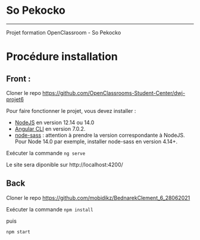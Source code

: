 # So Pekocko
***
Projet formation OpenClassroom - So Pekocko

# Procédure installation 

## Front :
Cloner le repo https://github.com/OpenClassrooms-Student-Center/dwj-projet6

Pour faire fonctionner le projet, vous devez installer :
- [NodeJS](https://nodejs.org/en/download/) en version 12.14 ou 14.0 
- [Angular CLI](https://github.com/angular/angular-cli) en version 7.0.2.
- [node-sass](https://www.npmjs.com/package/node-sass) : attention à prendre la version correspondante à NodeJS. Pour Node 14.0 par exemple, installer node-sass en version 4.14+.

Exécuter la commande ```ng serve```

Le site sera diponible sur http://localhost:4200/

## Back
Cloner le repo https://github.com/mobidikz/BednarekClement_6_28062021

Exécuter la commande ```npm install```

puis

```npm start```
